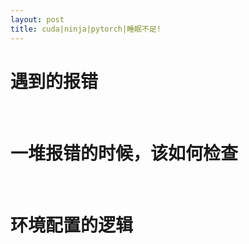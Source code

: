 ```yaml
---
layout: post
title: cuda|ninja|pytorch|睡眠不足!
---
```

# 遇到的报错

<br/>

# 一堆报错的时候，该如何检查

<br/>

# 环境配置的逻辑
